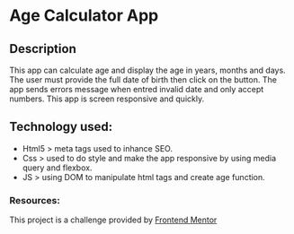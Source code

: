 # Age Calculator App
## Description 
This app can calculate age and display the age in years, months and days. The user must provide the full date of birth then click on the button. The app sends errors message when entred invalid date and only accept numbers. 
This app is screen responsive and quickly. 

## Technology used:
- Html5 > meta tags used to inhance SEO.
- Css > used to do style and make the app responsive by using media query and flexbox.
- JS > using DOM to manipulate html tags and create age function.

### Resources:
This project is a challenge provided by [Frontend Mentor](https://www.frontendmentor.io/challenges/age-calculator-app-dF9DFFpj-Q/hub)

